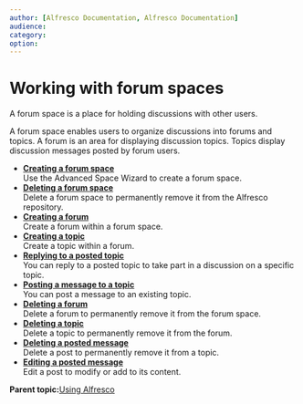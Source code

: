 ```yaml
---
author: [Alfresco Documentation, Alfresco Documentation]
audience: 
category: 
option: 
---
```


# Working with forum spaces

A forum space is a place for holding discussions with other users.

A forum space enables users to organize discussions into forums and topics. A forum is an area for displaying discussion topics. Topics display discussion messages posted by forum users.

-   **[Creating a forum space](../tasks/tuh-forumspace-create.md)**  
Use the Advanced Space Wizard to create a forum space.
-   **[Deleting a forum space](../tasks/tuh-forumspace-delete.md)**  
Delete a forum space to permanently remove it from the Alfresco repository.
-   **[Creating a forum](../tasks/tuh-forum-create.md)**  
Create a forum within a forum space.
-   **[Creating a topic](../tasks/tuh-topic-create.md)**  
Create a topic within a forum.
-   **[Replying to a posted topic](../tasks/tuh-topic-postreply.md)**  
You can reply to a posted topic to take part in a discussion on a specific topic.
-   **[Posting a message to a topic](../tasks/tuh-topic-postmessage.md)**  
You can post a message to an existing topic.
-   **[Deleting a forum](../tasks/tuh-forum-delete.md)**  
Delete a forum to permanently remove it from the forum space.
-   **[Deleting a topic](../tasks/tuh-topic-delete.md)**  
Delete a topic to permanently remove it from the forum.
-   **[Deleting a posted message](../tasks/tuh-message-delete.md)**  
Delete a post to permanently remove it from a topic.
-   **[Editing a posted message](../tasks/tuh-message-edit.md)**  
Edit a post to modify or add to its content.

**Parent topic:**[Using Alfresco](../concepts/cuh-usingapplication.md)

